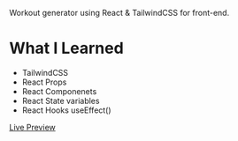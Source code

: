 Workout generator using React & TailwindCSS for front-end.
 
<h1>What I Learned</h1>
<ul>
   <li>TailwindCSS</li>
   <li>React Props</li>
   <li>React Componenets</li>
   <li>React State variables</li>
  <li>React Hooks useEffect()</li>
</ul>

<a href="https://react101-gainz.netlify.app/" target="_blank">Live Preview</a>
